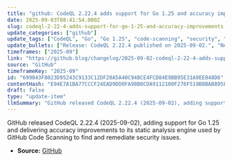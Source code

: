 ```yaml
---
title: "github: CodeQL 2.22.4 adds support for Go 1.25 and accuracy improvements"
date: 2025-09-03T08:41:54.000Z
slug: codeql-2-22-4-adds-support-for-go-1-25-and-accuracy-improvements
update_categories: ["github"]
update_tags: ["CodeQL", "Go", "Go 1.25", "code-scanning", "security", "release", "GitHub"]
update_bullets: ["Release: CodeQL 2.22.4 published on 2025-09-02.", "New platform support: adds analysis support for Go 1.25.", "Quality improvements: accuracy enhancements to CodeQL’s static analysis (reducing incorrect results).", "Context: CodeQL is the static analysis engine behind GitHub Code Scanning, used to detect and remediate security issues in repositories.", "Source: original announcement on the GitHub Blog — https://github.blog/changelog/2025-09-02-codeql-2-22-4-adds-support-for-go-1-25-and-accuracy-improvements"]
timeframes: ["2025-09"]
link: "https://github.blog/changelog/2025-09-02-codeql-2-22-4-adds-support-for-go-1-25-and-accuracy-improvements"
source: "GitHub"
timeframeKey: "2025-09"
id: "699043F8023D95243C9133C12DF20A5A40C94BCE4FCD84E9BB95E31A9EE848D6"
contentHash: "E94E7A1BA77CCCF24EAD9DD0FA98B0CDA9112100F276F519B8BAB895F5609839"
draft: false
type: "update-item"
llmSummary: "GitHub released CodeQL 2.22.4 (2025-09-02), adding support for Go 1.25 and delivering accuracy improvements to its static analysis engine used by GitHub Code Scanning to find and remediate security issues."
---
```


GitHub released CodeQL 2.22.4 (2025-09-02), adding support for Go 1.25 and delivering accuracy improvements to its static analysis engine used by GitHub Code Scanning to find and remediate security issues.

- **Source:** [GitHub](https://github.blog/changelog/2025-09-02-codeql-2-22-4-adds-support-for-go-1-25-and-accuracy-improvements)
